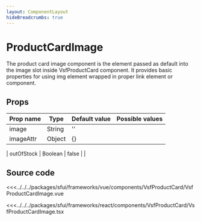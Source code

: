 ```yaml
---
layout: ComponentLayout
hideBreadcrumbs: true
---
```

# ProductCardImage

The product card image component is the element passed as default into the image slot inside VsfProductCard component. It provides basic properties for using img element wrapped in proper link element or component.   

## Props

| Prop name    | Type     | Default value | Possible values                        |
| ------------ | -------- | ------------- | -------------------------------------- |
| image         | String   | ''            |                                        |
| imageAttr           | Object   | {}            |                                        |

| outOfStock    | Boolean   | false           |                                        |

## Source code

<!-- vue -->
<<<../../../packages/sfui/frameworks/vue/components/VsfProductCard/VsfProductCardImage.vue
<!-- end vue -->
<!-- react -->
<<<../../../packages/sfui/frameworks/react/components/VsfProductCard/VsfProductCardImage.tsx
<!-- end react -->